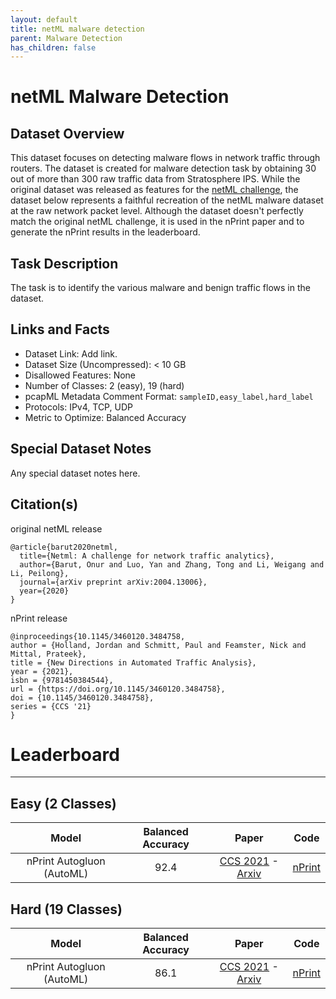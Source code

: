 ```yaml
---
layout: default
title: netML malware detection
parent: Malware Detection
has_children: false
---
```


# netML Malware Detection

## Dataset Overview

This dataset focuses on detecting malware flows in network traffic through routers. The dataset is created for malware detection
task by obtaining 30 out of more than 300 raw traffic data from Stratosphere IPS. While the original dataset was released as features for the
[netML challenge](https://arxiv.org/pdf/2004.13006.pdf), the dataset below represents a faithful recreation of the netML malware dataset at the raw
network packet level. Although the dataset doesn't perfectly match the original netML challenge, it is used in the nPrint paper and to generate the nPrint results 
in the leaderboard.

## Task Description

The task is to identify the various malware and benign traffic flows in the dataset.

## Links and Facts
* Dataset Link: Add link.
* Dataset Size (Uncompressed): < 10 GB
* Disallowed Features: None
* Number of Classes: 2 (easy), 19 (hard)
* pcapML Metadata Comment Format: `sampleID,easy_label,hard_label`
* Protocols: IPv4, TCP, UDP
* Metric to Optimize: Balanced Accuracy

## Special Dataset Notes

Any special dataset notes here.

## Citation(s)

original netML release
```
@article{barut2020netml,
  title={Netml: A challenge for network traffic analytics},
  author={Barut, Onur and Luo, Yan and Zhang, Tong and Li, Weigang and Li, Peilong},
  journal={arXiv preprint arXiv:2004.13006},
  year={2020}
}
```

nPrint release

```
@inproceedings{10.1145/3460120.3484758,
author = {Holland, Jordan and Schmitt, Paul and Feamster, Nick and Mittal, Prateek},
title = {New Directions in Automated Traffic Analysis},
year = {2021},
isbn = {9781450384544},
url = {https://doi.org/10.1145/3460120.3484758},
doi = {10.1145/3460120.3484758},
series = {CCS '21}
}
```

# Leaderboard
___

## Easy (2 Classes)

|           Model           | Balanced Accuracy |                                                      Paper                                                     |                    Code                    |
|:-------------------------:|:-----------------:|:--------------------------------------------------------------------------------------------------------------:|:------------------------------------------:|
| nPrint Autogluon (AutoML) |              92.4 | [CCS 2021](https://dl.acm.org/doi/abs/10.1145/3460120.3484758) - [Arxiv](https://arxiv.org/pdf/2008.02695.pdf) | [nPrint](https://github.com/nprint/nprint) |

## Hard (19 Classes)

|           Model           | Balanced Accuracy |                                                      Paper                                                     |                    Code                    |
|:-------------------------:|:-----------------:|:--------------------------------------------------------------------------------------------------------------:|:------------------------------------------:|
| nPrint Autogluon (AutoML) |              86.1 | [CCS 2021](https://dl.acm.org/doi/abs/10.1145/3460120.3484758) - [Arxiv](https://arxiv.org/pdf/2008.02695.pdf) | [nPrint](https://github.com/nprint/nprint) |

